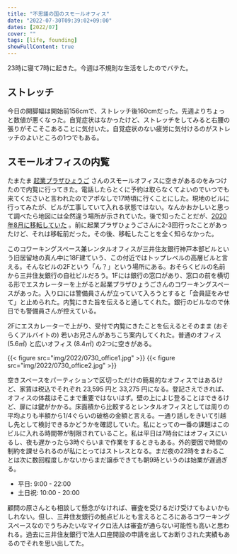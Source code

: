 ```yaml
---
title: "不思議の国のスモールオフィス"
date: "2022-07-30T09:39:02+09:00"
dates: [2022/07]
cover: ""
tags: [life, founding]
showFullContent: true
---
```


23時に寝て7時に起きた。今週は不規則な生活をしたのでバテた。

## ストレッチ

今日の開脚幅は開始前156cmで、ストレッチ後160cmだった。先週よりちょっと数値が悪くなった。自覚症状はなかったけど、ストレッチをしてみると右腰の張りがそこそこあることに気付いた。自覚症状のない疲労に気付けるのがストレッチのよいところの1つでもある。

## スモールオフィスの内覧

たまたま [起業プラザひょうご](https://www.kigyoplaza-hyogo.jp/) さんのスモールオフィスに空きがあるのをみつけたので内覧に行ってきた。電話したらとくに予約は取らなくてよいのでいつでも来てくださいと言われたのでアポなしで17時頃に行くことにした。現地のビルに行ってみたが、ビルが工事していて入れる状態ではない。なんかおかしいと思って調べたら地図には全然違う場所が示されていた。後で知ったことだが、[2020年8月に移転していた](https://www.kigyoplaza-hyogo.jp/news/%E7%A7%BB%E8%BB%A2%E3%81%AB%E4%BC%B4%E3%81%86%E4%B8%80%E6%99%82%E4%BC%91%E6%A5%AD%E3%81%AE%E3%81%8A%E7%9F%A5%E3%82%89%E3%81%9B/) 。前に起業プラザひょうごさんに2-3回行ったことがあったけど、それは移転前だった。その後、移転したことを全く知らなかった。

このコワーキングスペース兼レンタルオフィスが三井住友銀行神戸本部ビルという旧居留地の真ん中に18F建ていう、この付近ではトップレベルの高層ビルと言える。そんなビルの2Fという「ん？」という場所にある。おそらくビルの名前から三井住友銀行の自社ビルだろう。1Fには銀行の窓口があり、窓口の前を横切る形でエスカレーターを上がると起業プラザひょうごさんのコワーキングスペースがあった。入り口には警備員さんが立っていて入ろうとすると「会員証をみせて」と止められた。内覧にきた旨を伝えると通してくれた。銀行のビルなので休日でも警備員さんが控えている。

2Fにエスカレーターで上がり、受付で内覧にきたことを伝えるとそのまま (おそらくアルバイトの) 若いお兄さんがあちこち案内してくれた。普通のオフィス (5.6㎡) と広いオフィス (8.4㎡) の2つに空きがある。

{{< figure src="img/2022/0730_office1.jpg" >}}
{{< figure src="img/2022/0730_office2.jpg" >}}

空きスペースをパーティションで区切っただけの簡易的なオフィスではあるけど、家賃は税込でそれぞれ 23,595 円と 33,275 円になる。登記さえできれば、オフィスの体裁はそこまで重要ではないはず。壁の上によじ登ることはできるけど、扉には鍵がかかる。床面積から比較するとレンタルオフィスとしては周りの平均よりも半額から1/4ぐらいの破格の金額と言える。一通り話しをきいて引越し先として検討できるかどうかを確認していた。私にとっての一番の課題はこのビルに入れる時間帯が制限されていること。私は平日は7時台にはオフィスにいるし、夜も遅かったら3時ぐらいまで作業をするときもある。外的要因で時間の制約を課せられるのが私にとってはストレスとなる。まだ夜の22時をまわることは次に数回程度しかないからまだ譲歩できても朝9時というのは始業が遅過ぎる。

* 平日: 9:00 - 22:00
* 土日祝: 10:00 - 20:00

顧問の原さんとも相談して懸念がなければ、審査を受けるだけ受けてもよいかもしれない。但し、三井住友銀行の拠点ビルとも言えるところにあるコワーキングスペースなのでうちみたいなマイクロ法人は審査が通らない可能性も高いと思われる。過去に三井住友銀行で法人口座開設の申請を出してお断りされた実績もあるのでそれを思い出してた。
